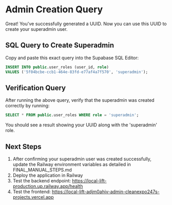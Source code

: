 # Admin Creation Query

Great! You've successfully generated a UUID. Now you can use this UUID to create your superadmin user.

## SQL Query to Create Superadmin

Copy and paste this exact query into the Supabase SQL Editor:

```sql
INSERT INTO public.user_roles (user_id, role)
VALUES ('5f04bcbe-ccb1-464e-83fd-e77af4a7f570', 'superadmin');
```

## Verification Query

After running the above query, verify that the superadmin was created correctly by running:

```sql
SELECT * FROM public.user_roles WHERE role = 'superadmin';
```

You should see a result showing your UUID along with the 'superadmin' role.

## Next Steps

1. After confirming your superadmin user was created successfully, update the Railway environment variables as detailed in FINAL_MANUAL_STEPS.md
2. Deploy the application in Railway
3. Test the backend endpoint: https://local-lift-production.up.railway.app/health
4. Test the frontend: https://local-lift-adjm0ahjv-admin-cleanexpo247s-projects.vercel.app
